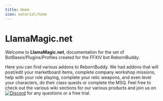 ```yaml
---
title: Home
icon: material/home
---
```


# LlamaMagic.net

Welcome to **LlamaMagic.net**, documentation for the set of BotBases/Plugins/Profiles created for the FFXIV bot RebornBuddy.


Here you can find various addons to RebornBuddy. We had addons that will post/edit your marketboard items, complete company workshop missions, help with your role playing, complete your relic weapons, and even level your characters, do their class quests or complete the MSQ. Feel free to check out the various wiki sections for our various products and join us on [![Discord][3]][4] for any questions or a free trial.

[3]: https://img.shields.io/badge/Discord-7389D8?logo=discord&logoColor=ffffff&labelColor=6A7EC2
[4]: https://discord.gg/CucSWEhJSZ "Discord"